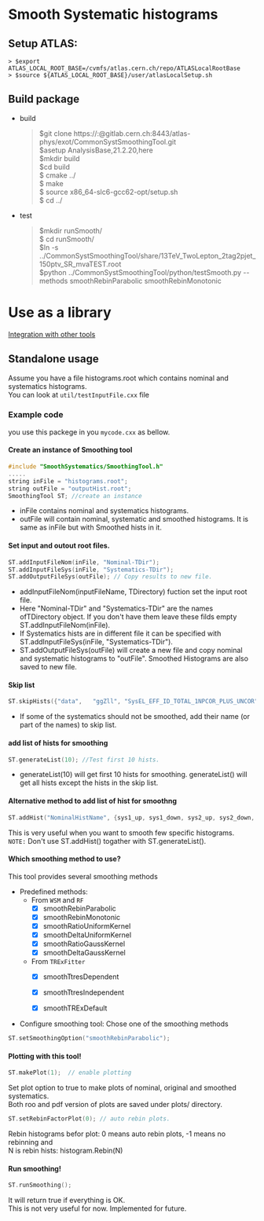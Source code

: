 # Smooth Systematic histograms

## Setup ATLAS:  
    > $export ATLAS_LOCAL_ROOT_BASE=/cvmfs/atlas.cern.ch/repo/ATLASLocalRootBase  
    > $source ${ATLAS_LOCAL_ROOT_BASE}/user/atlasLocalSetup.sh    

## Build package
* build
    > $git clone https://:@gitlab.cern.ch:8443/atlas-phys/exot/CommonSystSmoothingTool.git    
    > $asetup AnalysisBase,21.2.20,here  
    > $mkdir build    
    > $cd build  
    > $ cmake ../   
    > $ make   
    > $ source x86_64-slc6-gcc62-opt/setup.sh    
    > $ cd ../

* test
    > $mkdir runSmooth/    
    > $ cd runSmooth/   
    > $ln -s ../CommonSystSmoothingTool/share/13TeV_TwoLepton_2tag2pjet_150ptv_SR_mvaTEST.root  
    > $python ../CommonSystSmoothingTool/python/testSmooth.py  --methods smoothRebinParabolic smoothRebinMonotonic  



# Use as a library

[Integration with other tools](doc/use_as_library.md)




## Standalone usage  

Assume you have a file histograms.root which contains nominal and systematics histograms.  
You can look at `util/testInputFile.cxx` file 

### Example code
you use this packege in you `mycode.cxx` as bellow.

#### Create an instance of Smoothing tool  

```c++  
#include "SmoothSystematics/SmoothingTool.h"
.....  
string inFile = "histograms.root";
string outFile = "outputHist.root";
SmoothingTool ST; //create an instance
```  
- inFile contains nominal and systematics histograms.
- outFile will contain nominal, systematic and smoothed histograms. It is same as inFile but with Smoothed hists in it.

#### Set input and outout root files.

```c++
ST.addInputFileNom(inFile, "Nominal-TDir");  
ST.addInputFileSys(inFile, "Systematics-TDir");   
ST.addOutputFileSys(outFile); // Copy results to new file.  
```
- addInputFileNom(inputFileName, TDirectory) fuction set the input root file.  
- Here "Nominal-TDir" and "Systematics-TDir" are the names ofTDirectory object. If you don't have them leave these filds empty ST.addInputFileNom(inFile).   
- If Systematics hists are in different file it can be specified with ST.addInputFileSys(inFile, "Systematics-TDir").  
- ST.addOutputFileSys(outFile) will create a new file and copy nominal and systematic histograms to "outFile". Smoothed Histograms are also saved to new file.  

#### Skip list

```c++  
ST.skipHists({"data",   "ggZll", "SysEL_EFF_ID_TOTAL_1NPCOR_PLUS_UNCOR"}); // Skip list. will not be smoothed.  

```
- If some of the systematics should not be smoothed, add their name (or part of the names) to skip list.

#### add list of hists for smoothing

```c++  
ST.generateList(10); //Test first 10 hists.
```
- generateList(10) will get first 10 hists for smoothing.  generateList() will get all hists except the hists in the skip list.

#### Alternative method to add list of hist for smoothng
```c++
ST.addHist("NominalHistName", {sys1_up, sys1_down, sys2_up, sys2_down,...})
```  
This is very useful when you want to smooth few specific histograms.  
`NOTE:` Don't use ST.addHist() togather with ST.generateList().

#### Which smoothing method to use?  
This tool provides several smoothing methods
- Predefined methods: 
    - From `WSM` and `RF`
        - [x] smoothRebinParabolic 
        - [x] smoothRebinMonotonic
        - [x] smoothRatioUniformKernel    
        - [x] smoothDeltaUniformKernel
        - [x] smoothRatioGaussKernel
        - [x] smoothDeltaGaussKernel
    - From `TRExFitter`
        - [x] smoothTtresDependent   
        - [x] smoothTtresIndependent
        - [x] smoothTRExDefault   


- Configure smoothing tool: Chose one of the smoothing methods  

```c++ 
ST.setSmoothingOption("smoothRebinParabolic");   
```


#### Plotting with this tool!  

```c++
ST.makePlot(1);  // enable plotting
```
Set plot option to true to make plots of nominal, original and smoothed systematics.    
Both roo and pdf version of plots are saved under plots/ directory. 

```c++
ST.setRebinFactorPlot(0); // auto rebin plots.  
```  
Rebin histograms befor plot: 0 means auto rebin plots, -1 means no rebinning and  
N is rebin hists: histogram.Rebin(N)

#### Run smoothing!
```c++
ST.runSmoothing();  
```
It will return true if everything is OK.  
This is not very useful for now. Implemented for future.


